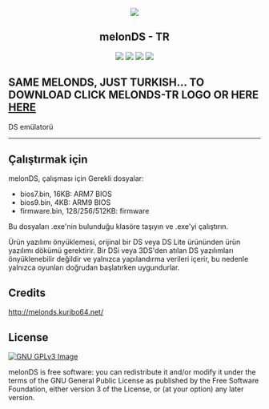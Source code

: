 <p align="center"><a href="https://github.com/fpscan/MelonDS-TR/releases/download/0.7.4-TR/melonDS-TR_0.7.4_win64.zip" alt="melonDS website"><img src="https://live.staticflickr.com/65535/46955701834_ccde673d08_o.png"></a>
<h2 align="center"><b>melonDS - TR</b></h2>
<p align="center">
<a href="http://melonds.kuribo64.net/" alt="melonDS website"><img src="https://img.shields.io/badge/website-melonds.kuribo64.net-%2331352e.svg"></a>
<a href="http://melonds.kuribo64.net/downloads.php" alt="Release: 0.7.4"><img src="https://img.shields.io/badge/release-0.7.4-%235c913b.svg"></a>
<a href="https://www.gnu.org/licenses/gpl-3.0" alt="License: GPLv3"><img src="https://img.shields.io/badge/License-GPL%20v3-%23ff554d.svg"></a>
<a href="https://kiwiirc.com/client/irc.badnik.net/?nick=IRC-Source_?#melonds" alt="IRC channel: #melonds"><img src="https://img.shields.io/badge/IRC%20chat-%23melonds-%23dd2e44.svg"></a>
</p>

## SAME MELONDS, JUST TURKISH... TO DOWNLOAD CLICK MELONDS-TR LOGO OR HERE <a href="https://github.com/fpscan/MelonDS-TR/releases/download/0.7.4-TR/melonDS-TR_0.7.4_win64.zip" alt="melonDS website">HERE</a>

DS emülatorü
<hr>

## Çalıştırmak için

melonDS, çalışması için Gerekli dosyalar:
 * bios7.bin, 16KB: ARM7 BIOS
 * bios9.bin, 4KB: ARM9 BIOS
 * firmware.bin, 128/256/512KB: firmware

Bu dosyaları .exe'nin bulunduğu klasöre taşıyın ve .exe'yi çalıştırın.

Ürün yazılımı önyüklemesi, orijinal bir DS veya DS Lite ürününden ürün yazılımı dökümü gerektirir.
Bir DSi veya 3DS'den atılan DS yazılımları önyüklenebilir değildir ve yalnızca yapılandırma verileri içerir, bu nedenle yalnızca oyunları doğrudan başlatırken uygundurlar.


## Credits

http://melonds.kuribo64.net/

## License
[![GNU GPLv3 Image](https://www.gnu.org/graphics/gplv3-127x51.png)](http://www.gnu.org/licenses/gpl-3.0.en.html)

melonDS is free software: you can redistribute it and/or modify
it under the terms of the GNU General Public License as published by
the Free Software Foundation, either version 3 of the License, or
(at your option) any later version.
